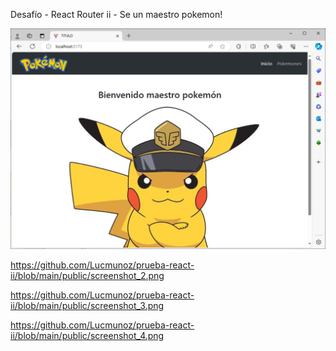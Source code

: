 Desafío - React Router ii - Se un maestro pokemon!

![Image text](https://github.com/Lucmunoz/prueba-react-ii/blob/main/public/screenshot_1.png)


https://github.com/Lucmunoz/prueba-react-ii/blob/main/public/screenshot_2.png

https://github.com/Lucmunoz/prueba-react-ii/blob/main/public/screenshot_3.png

https://github.com/Lucmunoz/prueba-react-ii/blob/main/public/screenshot_4.png
